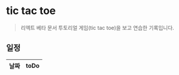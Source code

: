 # tic tac toe

> 리엑트 베타 문서 투토리얼 게임(tic tac toe)을 보고 연습한 기록입니다.

## 일정

| 날짜 | toDo |
| ---- | ---- |
